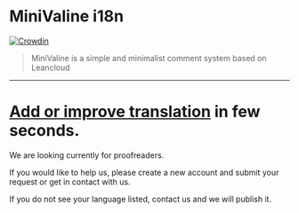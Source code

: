 # MiniValine i18n

[![Crowdin](https://badges.crowdin.net/minivaline/localized.svg)](https://crowdin.com/project/minivaline)

> MiniValine is a simple and minimalist comment system based on Leancloud
------------------------------


# [Add or improve translation](https://crowdin.com/project/minivaline) in few seconds.

We are looking currently for proofreaders.

If you would like to help us, please create a new account and submit your request or get in contact with us.

If you do not see your language listed, contact us and we will publish it.
